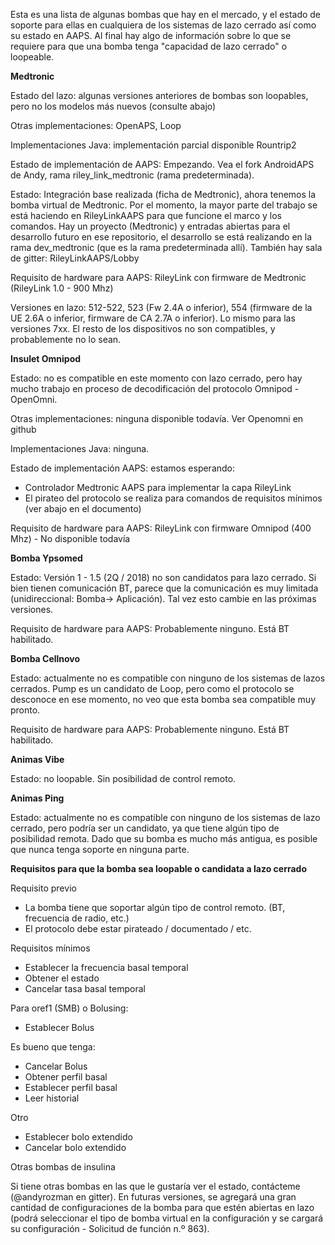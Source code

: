 Esta es una lista de algunas bombas que hay en el mercado, y el estado de soporte para ellas en cualquiera de los sistemas de lazo cerrado así como su estado en AAPS. Al final hay algo de información sobre lo que se requiere para que una bomba tenga "capacidad de lazo cerrado" o loopeable.

**Medtronic**

Estado del lazo: algunas versiones anteriores de bombas son loopables, pero no los modelos más nuevos (consulte abajo)

Otras implementaciones: OpenAPS, Loop

Implementaciones Java: implementación parcial disponible Rountrip2

Estado de implementación de AAPS: Empezando. Vea el fork AndroidAPS de Andy, rama riley_link_medtronic (rama predeterminada). 

Estado: Integración base realizada (ficha de Medtronic), ahora tenemos la bomba virtual de Medtronic. Por el momento, la mayor parte del trabajo se está haciendo en RileyLinkAAPS para que funcione el marco y los comandos. Hay un proyecto (Medtronic) y entradas abiertas para el desarrollo futuro en ese repositorio, el desarrollo se está realizando en la rama dev_medtronic (que es la rama predeterminada allí). También hay sala de gitter: RileyLinkAAPS/Lobby

Requisito de hardware para AAPS: RileyLink con firmware de Medtronic (RileyLink 1.0 - 900 Mhz)

Versiones en lazo: 512-522, 523 (Fw 2.4A o inferior), 554 (firmware de la UE 2.6A o inferior, firmware de CA 2.7A o inferior). Lo mismo para las versiones 7xx. El resto de los dispositivos no son compatibles, y probablemente no lo sean.


**Insulet Omnipod**

Estado: no es compatible en este momento con lazo cerrado, pero hay mucho trabajo en proceso de decodificación del protocolo Omnipod - OpenOmni.

Otras implementaciones: ninguna disponible todavía. Ver Openomni en github

Implementaciones Java: ninguna.

Estado de implementación AAPS: estamos esperando:

 * Controlador Medtronic AAPS para implementar la capa RileyLink
 * El pirateo del protocolo se realiza para comandos de requisitos mínimos (ver abajo en el documento)

Requisito de hardware para AAPS: RileyLink con firmware Omnipod (400 Mhz) - No disponible todavía


**Bomba Ypsomed**

Estado: Versión 1 - 1.5 (2Q / 2018) no son candidatos para lazo cerrado. Si bien tienen comunicación BT, parece que la comunicación es muy limitada (unidireccional: Bomba-> Aplicación). Tal vez esto cambie en las próximas versiones.

Requisito de hardware para AAPS: Probablemente ninguno. Está BT habilitado.


**Bomba Cellnovo**

Estado: actualmente no es compatible con ninguno de los sistemas de lazos cerrados. Pump es un candidato de Loop, pero como el protocolo se desconoce en ese momento, no veo que esta bomba sea compatible muy pronto.

Requisito de hardware para AAPS: Probablemente ninguno. Está BT habilitado.


**Animas Vibe**

Estado: no loopable. Sin posibilidad de control remoto.


**Animas Ping**

Estado: actualmente no es compatible con ninguno de los sistemas de lazo cerrado, pero podría ser un candidato, ya que tiene algún tipo de posibilidad remota. Dado que su bomba es mucho más antigua, es posible que nunca tenga soporte en ninguna parte.



**Requisitos para que la bomba sea loopable o candidata a lazo cerrado**

Requisito previo

 * La bomba tiene que soportar algún tipo de control remoto. (BT, frecuencia de radio, etc.)
 * El protocolo debe estar pirateado / documentado / etc.

Requisitos mínimos

 * Establecer la frecuencia basal temporal
 * Obtener el estado
 * Cancelar tasa basal temporal

Para oref1 (SMB) o Bolusing:

 * Establecer Bolus

Es bueno que tenga:

* Cancelar Bolus
* Obtener perfil basal
* Establecer perfil basal
* Leer historial

Otro

 * Establecer bolo extendido
 * Cancelar bolo extendido

Otras bombas de insulina

Si tiene otras bombas en las que le gustaría ver el estado, contácteme (@andyrozman en gitter). En futuras versiones, se agregará una gran cantidad de configuraciones de la bomba para que estén abiertas en lazo (podrá seleccionar el tipo de bomba virtual en la configuración y se cargará su configuración - Solicitud de función n.º 863).

